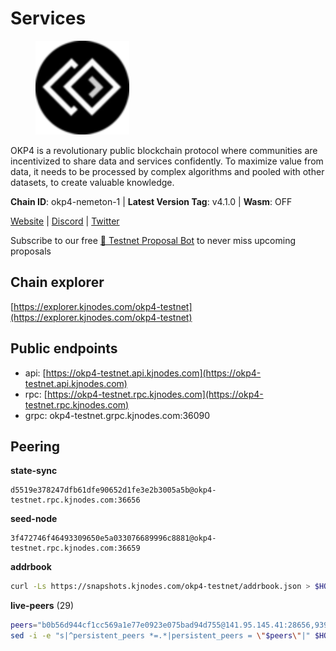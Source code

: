# Services

<figure><img src="https://raw.githubusercontent.com/kj89/cosmos-images/main/logos/okp4.png" width="150" alt=""><figcaption></figcaption></figure>

OKP4 is a revolutionary public blockchain protocol where communities are incentivized to  share data and services confidently. To maximize value from data, it needs to be processed  by complex algorithms and pooled with other datasets, to create valuable knowledge.

**Chain ID**: okp4-nemeton-1 | **Latest Version Tag**: v4.1.0 | **Wasm**: OFF

[Website](https://okp4.network) | [Discord](https://discord.gg/okp4) | [Twitter](https://twitter.com/OKP4_Protocol)



Subscribe to our free [🤖 Testnet Proposal Bot](https://t.me/kjnodes_testnet_proposal_bot) to never miss upcoming proposals


## Chain explorer
[https://explorer.kjnodes.com/okp4-testnet](https://explorer.kjnodes.com/okp4-testnet)

## Public endpoints

* api: [https://okp4-testnet.api.kjnodes.com](https://okp4-testnet.api.kjnodes.com)
* rpc: [https://okp4-testnet.rpc.kjnodes.com](https://okp4-testnet.rpc.kjnodes.com)
* grpc: okp4-testnet.grpc.kjnodes.com:36090

## Peering

**state-sync**

```text
d5519e378247dfb61dfe90652d1fe3e2b3005a5b@okp4-testnet.rpc.kjnodes.com:36656
```

**seed-node**

```text
3f472746f46493309650e5a033076689996c8881@okp4-testnet.rpc.kjnodes.com:36659
```

**addrbook**
```bash
curl -Ls https://snapshots.kjnodes.com/okp4-testnet/addrbook.json > $HOME/.okp4d/config/addrbook.json
```

**live-peers** (29)
```bash
peers="b0b56d944cf1cc569a1e77e0923e075bad94d755@141.95.145.41:28656,9392c27a9a561c31e7a920dc6f577d663c473ef8@154.12.225.88:26656,7dfc61d3ac9f6da7fa9f4893bc0ffa17ef8006e6@185.111.159.139:36656,d5519e378247dfb61dfe90652d1fe3e2b3005a5b@65.109.68.190:36656,ead118d7cbe51cbabf5a77b69db7255512f41023@88.208.34.134:60656,0521f5697fd89fc58bfbe0867525a9fe9efc12f4@65.109.154.182:38656,874373b78d2cd50e716aa464bf407581d9305655@94.250.201.130:27656,42fbb917fca6787bc3ab774865f4bb1ef950f114@65.108.226.26:30656,14f8949ab0a276d2e55c8fa6255430881978a619@185.192.96.236:26656,8cdeb85dada114c959c36bb59ce258c65ae3a09c@88.198.242.163:36656,540e0e9b33b2d87315fdf7089404671581d36e94@95.217.203.43:26656,8a7605d8ae4338de5b7a0d5c70244ce05e377630@85.10.200.221:26656,603828b0b21b150ece5aeee9d548a259d08348ec@65.108.224.156:26656,e755eb8016c2f6f5303b2f8d503d9126d235e80f@138.201.35.56:26656,74349a1cb9479b291866debe2042de8a2e88b850@65.108.233.109:17656,6a66a38bdd5895ec6f1ce18b3430860a30e18e02@142.132.149.118:26656,d1a0ff9bd7ea1ebd06bc7158f3523f5e557328be@163.172.135.127:26656,44c4ad482cf8f1d9e7e18968da78bd0349fe853e@5.78.54.193:26656,854cc8b83a48ba4394c1940b57d0f42ec013e033@38.242.251.204:26656,fff0a8c202befd9459ff93783a0e7756da305fe3@38.242.150.63:16656,78d923333e39e747c6a7fbfcc822ec6279990556@91.211.251.232:28656,61544968b65e34a59513b67613519cd37ace7ecb@161.97.151.109:26656,8af258bbe73f4c66127a7b3e8b1ec23fde2950a6@65.108.192.123:19656,8bccab4596e8bc162763bad6597d43523e6c32f8@104.194.8.68:26656,643988550263605405a7968c38fd11653bf75cd0@38.242.252.104:26656,5c2a752c9b1952dbed075c56c600c3a79b58c395@95.214.55.232:26996,c6abcdff7b29159bf5be14f43c8e877648136468@51.159.2.19:22879,fe8bd9375c43a7cc6ef27e62d56af341a62e67c9@95.217.202.49:30656,eef77b5ae1c37f3e5809ff928c329dde906be388@65.108.133.73:21656"
sed -i -e "s|^persistent_peers *=.*|persistent_peers = \"$peers\"|" $HOME/.okp4d/config/config.toml
```
